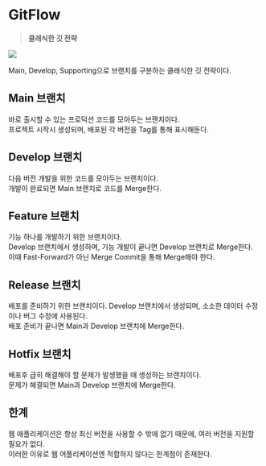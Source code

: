 # GitFlow

> **클래식한 깃 전략**

![](https://hudi.blog/static/06afc02aa2ac15fd613f860c94d13cc2/ca1dc/git-flow.png)

Main, Develop, Supporting으로 브랜치를 구분하는 클래식한 깃 전략이다.

## Main 브랜치

바로 출시할 수 있는 프로덕션 코드를 모아두는 브랜치이다.  
 프로젝트 시작시 생성되며, 배포된 각 버전을 Tag를 통해 표시해둔다.

## Develop 브랜치

다음 버전 개발을 위한 코드를 모아두는 브랜치이다.  
 개발이 완료되면 Main 브랜치로 코드를 Merge한다.

## Feature 브랜치

기능 하나를 개발하기 위한 브랜치이다.  
 Develop 브랜치에서 생성하며, 기능 개발이 끝나면 Develop 브랜치로 Merge한다.  
 이때 Fast-Forward가 아닌 Merge Commit을 통해 Merge해야 한다.

## Release 브랜치

배포를 준비하기 위한 브랜치이다.
Develop 브랜치에서 생성되며, 소소한 데이터 수정이나 버그 수정에 사용된다.  
 배포 준비가 끝나면 Main과 Develop 브랜치에 Merge한다.

## Hotfix 브랜치

배포후 급히 해결해야 할 문제가 발생했을 때 생성하는 브랜치이다.  
 문제가 해결되면 Main과 Develop 브랜치에 Merge한다.

## 한계

웹 애플리케이션은 항상 최신 버전을 사용할 수 밖에 없기 때문에, 여러 버전을 지원할 필요가 없다.  
 이러한 이유로 웹 어플리케이션엔 적합하지 않다는 한계점이 존재한다.
